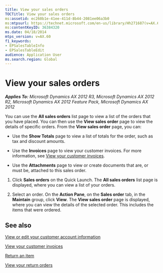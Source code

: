 ```yaml
---
title: View your sales orders
TOCTitle: View your sales orders
ms:assetid: ec260b1e-41ee-411d-8b44-2081ee06a3b0
ms:mtpsurl: https://technet.microsoft.com/en-us/library/Hh271687(v=AX.60)
ms:contentKeyID: 36384320
ms.date: 04/18/2014
mtps_version: v=AX.60
f1_keywords:
- EPSalesTableInfo
- EPSalesTableEdit
audience: Application User
ms.search.region: Global
---
```


# View your sales orders 


_**Applies To:** Microsoft Dynamics AX 2012 R3, Microsoft Dynamics AX 2012 R2, Microsoft Dynamics AX 2012 Feature Pack, Microsoft Dynamics AX 2012_

You can use the **All sales orders** list page to view a list of the orders that you have placed. You can then use the **View sales order** page to view the details of specific orders. From the **View sales order** page, you can:

  - Use the **Show Totals** page to view a list of totals for the order, such as tax and discount amounts.

  - Use the **Invoices** page to view your customer invoices. For more information, see [View your customer invoices](view-your-customer-invoices.md).

  - Use the **Attachments** page to view or create documents that are, or must be, attached to this sales order.

<!-- end list -->

1.  Click **Sales orders** on the Quick Launch. The **All sales orders** list page is displayed, where you can view a list of your orders.

2.  Select an order. On the **Action Pane**, on the **Sales order** tab, in the **Maintain** group, click **View**. The **View sales order** page is displayed, where you can view the details of the selected order. This includes the items that were ordered.

## See also

[View or edit your customer account information](view-or-edit-your-customer-account-information.md)

[View your customer invoices](view-your-customer-invoices.md)

[Return an item](return-an-item.md)

[View your return orders](view-your-return-orders.md)

  


